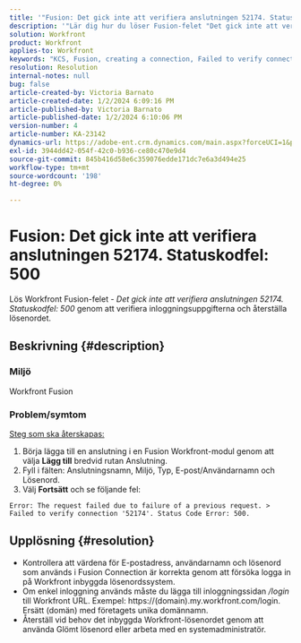 ```yaml
---
title: '"Fusion: Det gick inte att verifiera anslutningen 52174. Statuskodfel: 500 tum'
description: '"Lär dig hur du löser Fusion-felet "Det gick inte att verifiera anslutningen ''52174''. Statuskodfel: 500"".'
solution: Workfront
product: Workfront
applies-to: Workfront
keywords: "KCS, Fusion, creating a connection, Failed to verify connection '52174'. Statuskodfel: 500, Fel, Adobe Workfront, Fusion, felsökning"
resolution: Resolution
internal-notes: null
bug: false
article-created-by: Victoria Barnato
article-created-date: 1/2/2024 6:09:16 PM
article-published-by: Victoria Barnato
article-published-date: 1/2/2024 6:10:06 PM
version-number: 4
article-number: KA-23142
dynamics-url: https://adobe-ent.crm.dynamics.com/main.aspx?forceUCI=1&pagetype=entityrecord&etn=knowledgearticle&id=1faec205-9aa9-ee11-be37-6045bd006b25
exl-id: 3944dd42-054f-42c0-b936-ce80c470e9d4
source-git-commit: 845b416d58e6c359076edde171dc7e6a3d494e25
workflow-type: tm+mt
source-wordcount: '198'
ht-degree: 0%

---
```


# Fusion: Det gick inte att verifiera anslutningen 52174. Statuskodfel: 500


Lös Workfront Fusion-felet - *Det gick inte att verifiera anslutningen 52174. Statuskodfel: 500* genom att verifiera inloggningsuppgifterna och återställa lösenordet.

## Beskrivning {#description}


### Miljö

Workfront Fusion

### Problem/symtom

<u>Steg som ska återskapas:</u>

1. Börja lägga till en anslutning i en Fusion Workfront-modul genom att välja <b>Lägg till</b> bredvid rutan Anslutning.
2. Fyll i fälten: Anslutningsnamn, Miljö, Typ, E-post/Användarnamn och Lösenord.
3. Välj <b>Fortsätt</b> och se följande fel:



```
Error: The request failed due to failure of a previous request. > Failed to verify connection '52174'. Status Code Error: 500.
```



## Upplösning {#resolution}


- Kontrollera att värdena för E-postadress, användarnamn och lösenord som används i Fusion Connection är korrekta genom att försöka logga in på Workfront inbyggda lösenordssystem.
- Om enkel inloggning används måste du lägga till inloggningssidan */login* till Workfront URL. Exempel: https://(domain).my.workfront.com/login. Ersätt (domän) med företagets unika domännamn.
- Återställ vid behov det inbyggda Workfront-lösenordet genom att använda Glömt lösenord eller arbeta med en systemadministratör.
